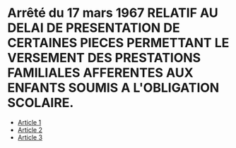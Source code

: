 # Arrêté du 17 mars 1967 RELATIF AU DELAI DE PRESENTATION DE CERTAINES PIECES PERMETTANT LE VERSEMENT DES PRESTATIONS FAMILIALES AFFERENTES AUX ENFANTS SOUMIS A L'OBLIGATION SCOLAIRE.

- [Article 1](article-1.md)
- [Article 2](article-2.md)
- [Article 3](article-3.md)
